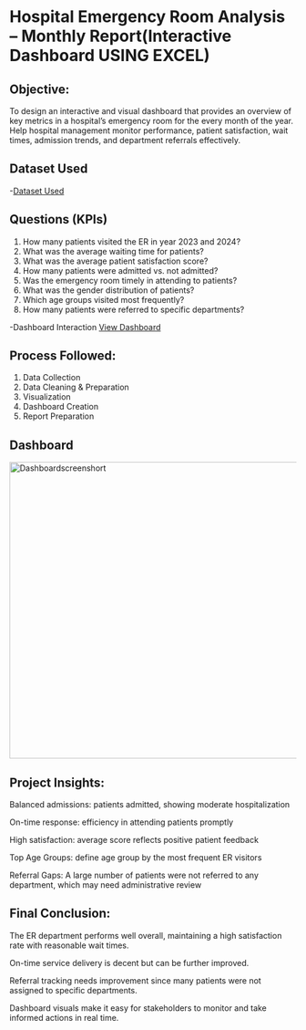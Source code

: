 # Hospital Emergency Room Analysis – Monthly Report(Interactive Dashboard USING EXCEL)

## Objective:
To design an interactive and visual dashboard that provides an overview of key metrics in a hospital’s emergency room for the every month of the year. Help hospital management monitor performance, patient satisfaction, wait times, admission trends, and department referrals effectively.
## Dataset Used
-<a href="https://github.com/nehaborge/Hospital_Emergency_Room_Analysis/blob/main/Hospital%20Emergency%20Room%20Data.csv">Dataset Used </a>

## Questions (KPIs)
1. How many patients visited the ER in year 2023 and 2024?
2. What was the average waiting time for patients?
3. What was the average patient satisfaction score?
4. How many patients were admitted vs. not admitted?
5. Was the emergency room timely in attending to patients?
6. What was the gender distribution of patients?
7. Which age groups visited most frequently?
8. How many patients were referred to specific departments?

-Dashboard Interaction <a href="https://github.com/nehaborge/Hospital_Emergency_Room_Analysis/blob/main/Dashboardscreenshort.PNG">View Dashboard</a>
 
## Process Followed:
1. Data Collection
2. Data Cleaning & Preparation
3. Visualization
5. Dashboard Creation
6. Report Preparation

## Dashboard
<img width="1146" height="520" alt="Dashboardscreenshort" src="https://github.com/user-attachments/assets/f542de91-0420-4163-93ad-c3556b9b48f8" />


## Project Insights:

Balanced admissions: patients admitted, showing moderate hospitalization

On-time response:  efficiency in attending patients promptly

High satisfaction: average score reflects positive patient feedback

Top Age Groups: define age group by the most frequent ER visitors

Referral Gaps: A large number of patients  were not referred to any department, which may need administrative review


## Final Conclusion:
The ER department performs well overall, maintaining a high satisfaction rate with reasonable wait times.

On-time service delivery  is decent but can be further improved.

Referral tracking needs improvement since many patients were not assigned to specific departments.

Dashboard visuals make it easy for stakeholders to monitor and take informed actions in real time.

